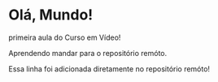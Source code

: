 # Olá, Mundo!
 primeira aula do Curso em Vídeo!

Aprendendo mandar para o repositório remóto.

Essa linha foi adicionada diretamente no repositório remóto!
